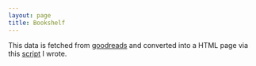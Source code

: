 ```yaml
---
layout: page
title: Bookshelf
---
```


This data is fetched from [goodreads](https://www.goodreads.com) and converted into a HTML page via this [script]() I wrote. 